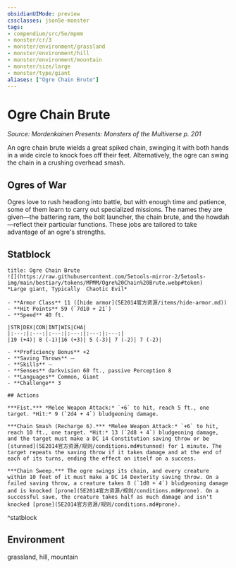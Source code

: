 ```yaml
---
obsidianUIMode: preview
cssclasses: json5e-monster
tags:
- compendium/src/5e/mpmm
- monster/cr/3
- monster/environment/grassland
- monster/environment/hill
- monster/environment/mountain
- monster/size/large
- monster/type/giant
aliases: ["Ogre Chain Brute"]
---
```

# Ogre Chain Brute
*Source: Mordenkainen Presents: Monsters of the Multiverse p. 201*  

An ogre chain brute wields a great spiked chain, swinging it with both hands in a wide circle to knock foes off their feet. Alternatively, the ogre can swing the chain in a crushing overhead smash.

## Ogres of War

Ogres love to rush headlong into battle, but with enough time and patience, some of them learn to carry out specialized missions. The names they are given—the battering ram, the bolt launcher, the chain brute, and the howdah—reflect their particular functions. These jobs are tailored to take advantage of an ogre's strengths.

## Statblock

```ad-statblock
title: Ogre Chain Brute
![](https://raw.githubusercontent.com/5etools-mirror-2/5etools-img/main/bestiary/tokens/MPMM/Ogre%20Chain%20Brute.webp#token)
*Large giant, Typically  Chaotic Evil*

- **Armor Class** 11 ([hide armor](5E2014官方资源/items/hide-armor.md))
- **Hit Points** 59 (`7d10 + 21`)
- **Speed** 40 ft.

|STR|DEX|CON|INT|WIS|CHA|
|:---:|:---:|:---:|:---:|:---:|:---:|
|19 (+4)| 8 (-1)|16 (+3)| 5 (-3)| 7 (-2)| 7 (-2)|

- **Proficiency Bonus** +2
- **Saving Throws** ⏤
- **Skills** ⏤
- **Senses** darkvision 60 ft., passive Perception 8
- **Languages** Common, Giant
- **Challenge** 3

## Actions

***Fist.*** *Melee Weapon Attack:* `+6` to hit, reach 5 ft., one target. *Hit:* 9 (`2d4 + 4`) bludgeoning damage.

***Chain Smash (Recharge 6).*** *Melee Weapon Attack:* `+6` to hit, reach 10 ft., one target. *Hit:* 13 (`2d8 + 4`) bludgeoning damage, and the target must make a DC 14 Constitution saving throw or be [stunned](5E2014官方资源/规则/conditions.md#stunned) for 1 minute. The target repeats the saving throw if it takes damage and at the end of each of its turns, ending the effect on itself on a success.

***Chain Sweep.*** The ogre swings its chain, and every creature within 10 feet of it must make a DC 14 Dexterity saving throw. On a failed saving throw, a creature takes 8 (`1d8 + 4`) bludgeoning damage and is knocked [prone](5E2014官方资源/规则/conditions.md#prone). On a successful save, the creature takes half as much damage and isn't knocked [prone](5E2014官方资源/规则/conditions.md#prone).
```
^statblock

## Environment

grassland, hill, mountain